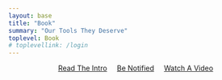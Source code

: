 ```yaml
---
layout: base
title: "Book"
summary: "Our Tools They Deserve"
toplevel: Book
# toplevellink: /login
---
```

<center>
<a href="https://tinyurl.com/Our-Tools-They-Deserve-Intro" class="btn-get-started scrollto">Read The Intro</a> &nbsp;&nbsp;&nbsp;
<a href="https://tinyurl.com/OTTD-Signup" class="btn-get-started scrollto">Be Notified</a> &nbsp;&nbsp;&nbsp;
<a href="https://youtu.be/CKJW-tvN5gs" class="btn-get-started scrollto">Watch A Video</a>
</center>
